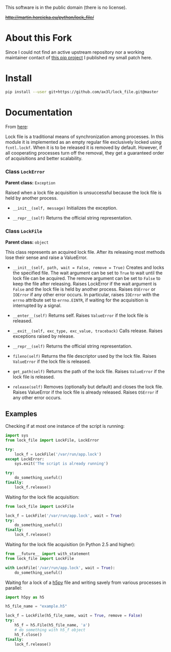 This software is in the public domain (there is no license).

~~http://martin.horcicka.eu/python/lock_file/~~


# About this Fork

Since I could not find an active upstream repository nor a working
maintainer contact of [this pip project](https://pypi.python.org/pypi/lock_file)
I published my small patch here.


# Install

```bash
pip install --user git+https://github.com/ax3l/lock_file.git@master
```


# Documentation

From [here](https://pythonhosted.org/lock_file/):

Lock file is a traditional means of synchronization among processes. In this
module it is implemented as an empty regular file exclusively locked using
`fcntl.lockf`. When it is to be released it is removed by default. However,
if all cooperating processes turn off the removal, they get a guaranteed order
of acquisitions and better scalability.

### Class `LockError`

**Parent class:** `Exception`

Raised when a lock file acquisition is unsuccessful because the lock file is
held by another process.

- `__init__(self, message)`
  Initializes the exception.

- `__repr__(self)`
  Returns the official string representation.

### Class `LockFile`

**Parent class:** `object`

This class represents an acquired lock file. After its releasing most methods
lose their sense and raise a ValueError.

- `__init__(self, path, wait = False, remove = True)`
  Creates and locks the specified file. The wait argument can be set to `True` to
  wait until the lock file can be acquired. The remove argument can be set to
  `False` to keep the file after releasing.
  Raises LockError if the wait argument is `False` and the lock file is held by
  another process. Raises `OSError` or `IOError` if any other error occurs. In
  particular, raises `IOError` with the `errno` attribute set to `errno.EINTR`,
  if waiting for the acquisition is interrupted by a signal.

- `__enter__(self)`
  Returns self.
  Raises `ValueError` if the lock file is released.

- `__exit__(self, exc_type, exc_value, traceback)`
  Calls release.
  Raises exceptions raised by release.

- `__repr__(self)`
  Returns the official string representation.

- `fileno(self)`
  Returns the file descriptor used by the lock file.
  Raises `ValueError` if the lock file is released.

- `get_path(self)`
    Returns the path of the lock file.
    Raises `ValueError` if the lock file is released.

- `release(self)`
    Removes (optionally but default) and closes the lock file.
    Raises ValueError if the lock file is already released.
    Raises `OSError` if any other error occurs.

## Examples

Checking if at most one instance of the script is running:

```python
import sys
from lock_file import LockFile, LockError

try:
    lock_f = LockFile('/var/run/app.lock')
except LockError:
    sys.exit('The script is already running')

try:
    do_something_useful()
finally:
    lock_f.release()
```

Waiting for the lock file acquisition:

```python
from lock_file import LockFile

lock_f = LockFile('/var/run/app.lock', wait = True)
try:
    do_something_useful()
finally:
    lock_f.release()
```

Waiting for the lock file acquisition (in Python 2.5 and higher):

```python
from __future__ import with_statement
from lock_file import LockFile

with LockFile('/var/run/app.lock', wait = True):
    do_something_useful()
```

Waiting for a lock of a [h5py](http://www.h5py.org/) file and writing savely
from various processes in parallel:
```python
import h5py as h5

h5_file_name = "example.h5"

lock_f = LockFile(h5_file_name, wait = True, remove = False)
try:
    h5_f = h5.File(h5_file_name, 'a')
    # do something with h5_f object
    h5_f.close()
finally:
    lock_f.release()
```
